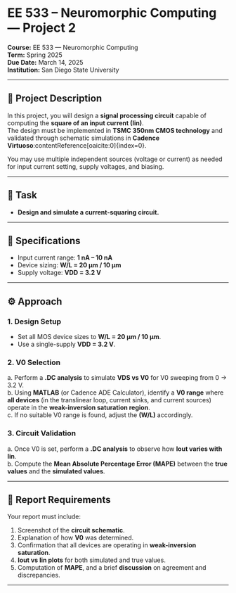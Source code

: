 # EE 533 – Neuromorphic Computing — Project 2

**Course:** EE 533 — Neuromorphic Computing  
**Term:** Spring 2025  
**Due Date:** March 14, 2025  
**Institution:** San Diego State University  

---

## 📌 Project Description

In this project, you will design a **signal processing circuit** capable of computing the **square of an input current (Iin)**.  
The design must be implemented in **TSMC 350nm CMOS technology** and validated through schematic simulations in **Cadence Virtuoso**:contentReference[oaicite:0]{index=0}.  

You may use multiple independent sources (voltage or current) as needed for input current setting, supply voltages, and biasing.  

---

## 🧪 Task

- **Design and simulate a current-squaring circuit.**

---

## 📐 Specifications

- Input current range: **1 nA – 10 nA**  
- Device sizing: **W/L = 20 µm / 10 µm**  
- Supply voltage: **VDD = 3.2 V**  

---

## ⚙️ Approach

### 1. Design Setup
- Set all MOS device sizes to **W/L = 20 µm / 10 µm**.  
- Use a single-supply **VDD = 3.2 V**.  

### 2. V0 Selection
a. Perform a **.DC analysis** to simulate **VDS vs V0** for V0 sweeping from 0 → 3.2 V.  
b. Using **MATLAB** (or Cadence ADE Calculator), identify a **V0 range** where **all devices** (in the translinear loop, current sinks, and current sources) operate in the **weak-inversion saturation region**.  
c. If no suitable V0 range is found, adjust the **(W/L)** accordingly.  

### 3. Circuit Validation
a. Once V0 is set, perform a **.DC analysis** to observe how **Iout varies with Iin**.  
b. Compute the **Mean Absolute Percentage Error (MAPE)** between the **true values** and the **simulated values**.  

---

## 📑 Report Requirements

Your report must include:  
1. Screenshot of the **circuit schematic**.  
2. Explanation of how **V0** was determined.  
3. Confirmation that all devices are operating in **weak-inversion saturation**.  
4. **Iout vs Iin plots** for both simulated and true values.  
5. Computation of **MAPE**, and a brief **discussion** on agreement and discrepancies.  

---
